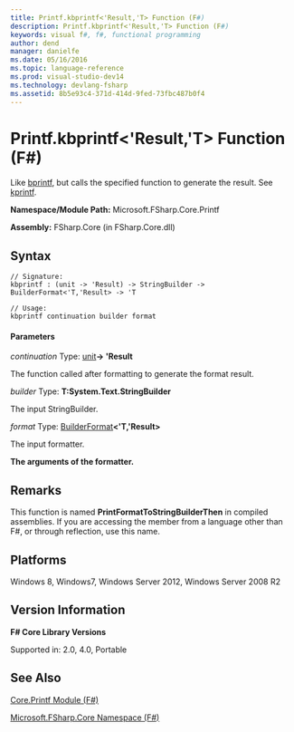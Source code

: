 ```yaml
---
title: Printf.kbprintf<'Result,'T> Function (F#)
description: Printf.kbprintf<'Result,'T> Function (F#)
keywords: visual f#, f#, functional programming
author: dend
manager: danielfe
ms.date: 05/16/2016
ms.topic: language-reference
ms.prod: visual-studio-dev14
ms.technology: devlang-fsharp
ms.assetid: 8b5e93c4-371d-414d-9fed-73fbc487b0f4 
---
```


# Printf.kbprintf<'Result,'T> Function (F#)

Like [bprintf](https://msdn.microsoft.com/library/5448c060-a61d-4f3d-a9ec-e0cc998b4d87), but calls the specified function to generate the result. See [kprintf](https://msdn.microsoft.com/library/fa31f68e-f039-4406-b9e1-688945430124).

**Namespace/Module Path:** Microsoft.FSharp.Core.Printf

**Assembly:** FSharp.Core (in FSharp.Core.dll)


## Syntax

```
// Signature:
kbprintf : (unit -> 'Result) -> StringBuilder -> BuilderFormat<'T,'Result> -> 'T

// Usage:
kbprintf continuation builder format
```

#### Parameters
*continuation*
Type: [unit](https://msdn.microsoft.com/library/00b837c2-6c8a-483a-87d3-0479c64037a7)**-&gt; 'Result**


The function called after formatting to generate the format result.


*builder*
Type: **T:System.Text.StringBuilder**


The input StringBuilder.


*format*
Type: [BuilderFormat](https://msdn.microsoft.com/library/79f817c8-9d0c-440c-9174-d6ef1eabcaa0)**&lt;'T,'Result&gt;**


The input formatter.



**The arguments of the formatter.**
## Remarks
This function is named **PrintFormatToStringBuilderThen** in compiled assemblies. If you are accessing the member from a language other than F#, or through reflection, use this name.


## Platforms
Windows 8, Windows7, Windows Server 2012, Windows Server 2008 R2


## Version Information
**F# Core Library Versions**

Supported in: 2.0, 4.0, Portable




## See Also
[Core.Printf Module &#40;F&#35;&#41;](Core.Printf-Module-%5BFSharp%5D.md)

[Microsoft.FSharp.Core Namespace &#40;F&#35;&#41;](Microsoft.FSharp.Core-Namespace-%5BFSharp%5D.md)

